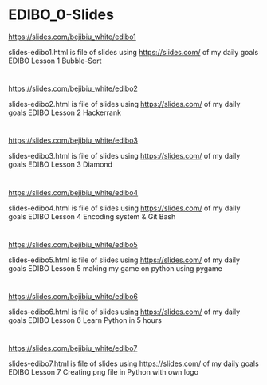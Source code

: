 # EDIBO_0-Slides

https://slides.com/bejibiu_white/edibo1

slides-edibo1.html is file of slides using https://slides.com/ of my daily goals EDIBO Lesson 1 Bubble-Sort
#
https://slides.com/bejibiu_white/edibo2

slides-edibo2.html is file of slides using https://slides.com/ of my daily goals EDIBO Lesson 2 Hackerrank
#
https://slides.com/bejibiu_white/edibo3

slides-edibo3.html is file of slides using https://slides.com/ of my daily goals EDIBO Lesson 3 Diamond
#
https://slides.com/bejibiu_white/edibo4

slides-edibo4.html is file of slides using https://slides.com/ of my daily goals EDIBO Lesson 4 Encoding system & Git Bash
#
https://slides.com/bejibiu_white/edibo5

slides-edibo5.html is file of slides using https://slides.com/ of my daily goals EDIBO Lesson 5 making my game on python using pygame
#
https://slides.com/bejibiu_white/edibo6

slides-edibo6.html is file of slides using https://slides.com/ of my daily goals EDIBO Lesson 6 Learn Python in 5 hours
#
https://slides.com/bejibiu_white/edibo7

slides-edibo7.html is file of slides using https://slides.com/ of my daily goals EDIBO Lesson 7 Creating png file in Python with own logo
